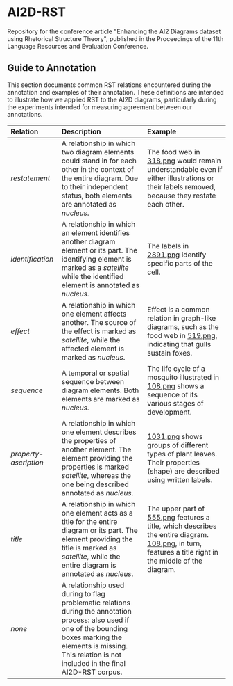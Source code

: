 # AI2D-RST
Repository for the conference article "Enhancing the AI2 Diagrams dataset using Rhetorical Structure Theory", published in the Proceedings of the 11th Language Resources and Evaluation Conference.

## Guide to Annotation

This section documents common RST relations encountered during the annotation and examples of their annotation. These definitions are intended to illustrate how we applied RST to the AI2D diagrams, particularly during the experiments intended for measuring agreement between our annotations.

| Relation              | Description   | Example  |
| :-------------------- |:------------- | :--------|
| *restatement*         | A relationship in which two diagram elements could stand in for each other in the context of the entire diagram. Due to their independent status, both elements are annotated as *nucleus*. | The food web in [318.png](docs/restatement-318.png) would remain understandable even if either illustrations or their labels removed, because they restate each other. |
| *identification*      | A relationship in which an element identifies another diagram element or its part. The identifying element is marked as a *satellite* while the identified element is annotated as *nucleus*. | The labels in [2891.png](docs/identification-2891.png) identify specific parts of the cell. |
| *effect*              | A relationship in which one element affects another. The source of the effect is marked as *satellite*, while the affected element is marked as *nucleus*. | Effect is a common relation in graph-like diagrams, such as the food web in [519.png](docs/effect-519.png), indicating that gulls sustain foxes. |
| *sequence*            | A temporal or spatial sequence between diagram elements. Both elements are marked as *nucleus*. | The life cycle of a mosquito illustrated in [108.png](docs/sequence-108.png) shows a sequence of its various stages of development. | 
| *property-ascription* | A relationship in which one element describes the properties of another element. The element providing the properties is marked *satellite*, whereas the one being described annotated as *nucleus*. | [1031.png](docs/property-1031.png) shows groups of different types of plant leaves. Their properties (shape) are described using written labels. |
| *title*               | A relationship in which one element acts as a title for the entire diagram or its part. The element providing the title is marked as *satellite*, while the entire diagram is annotated as *nucleus*. | The upper part of [555.png](docs/title-555.png) features a title, which describes the entire diagram. [108.png](docs/sequence-108.png), in turn, features a title right in the middle of the diagram. |
| *none*                | A relationship used during to flag problematic relations during the annotation process: also used if one of the bounding boxes marking the elements is missing. This relation is not included in the final AI2D-RST corpus. |          |


